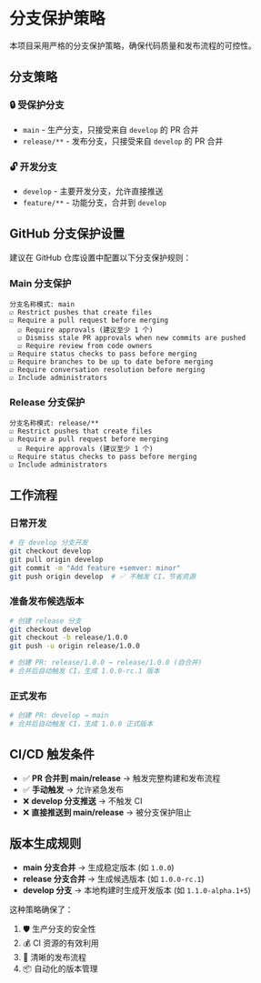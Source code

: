 # 分支保护策略

本项目采用严格的分支保护策略，确保代码质量和发布流程的可控性。

## 分支策略

### 🔒 **受保护分支**
- `main` - 生产分支，只接受来自 `develop` 的 PR 合并
- `release/**` - 发布分支，只接受来自 `develop` 的 PR 合并

### 🔓 **开发分支**
- `develop` - 主要开发分支，允许直接推送
- `feature/**` - 功能分支，合并到 `develop`

## GitHub 分支保护设置

建议在 GitHub 仓库设置中配置以下分支保护规则：

### Main 分支保护
```
分支名称模式: main
☑️ Restrict pushes that create files
☑️ Require a pull request before merging
  ☑️ Require approvals (建议至少 1 个)
  ☑️ Dismiss stale PR approvals when new commits are pushed
  ☑️ Require review from code owners
☑️ Require status checks to pass before merging
☑️ Require branches to be up to date before merging
☑️ Require conversation resolution before merging
☑️ Include administrators
```

### Release 分支保护
```
分支名称模式: release/**
☑️ Restrict pushes that create files
☑️ Require a pull request before merging
  ☑️ Require approvals (建议至少 1 个)
☑️ Require status checks to pass before merging
☑️ Include administrators
```

## 工作流程

### 日常开发
```bash
# 在 develop 分支开发
git checkout develop
git pull origin develop
git commit -m "Add feature +semver: minor"
git push origin develop  # ✅ 不触发 CI，节省资源
```

### 准备发布候选版本
```bash
# 创建 release 分支
git checkout develop
git checkout -b release/1.0.0
git push -u origin release/1.0.0

# 创建 PR: release/1.0.0 → release/1.0.0 (自合并)
# 合并后自动触发 CI，生成 1.0.0-rc.1 版本
```

### 正式发布
```bash
# 创建 PR: develop → main
# 合并后自动触发 CI，生成 1.0.0 正式版本
```

## CI/CD 触发条件

- ✅ **PR 合并到 main/release** → 触发完整构建和发布流程
- ✅ **手动触发** → 允许紧急发布
- ❌ **develop 分支推送** → 不触发 CI
- ❌ **直接推送到 main/release** → 被分支保护阻止

## 版本生成规则

- **main 分支合并** → 生成稳定版本 (如 `1.0.0`)
- **release 分支合并** → 生成候选版本 (如 `1.0.0-rc.1`)
- **develop 分支** → 本地构建时生成开发版本 (如 `1.1.0-alpha.1+5`)

这种策略确保了：
1. 🛡️ 生产分支的安全性
2. 💰 CI 资源的有效利用
3. 🔄 清晰的发布流程
4. 📦 自动化的版本管理
